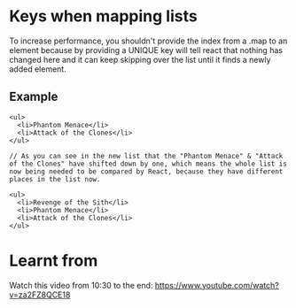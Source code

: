 # Keys when mapping lists

To increase performance, you shouldn't provide the index from a .map to an element because by providing a UNIQUE key will tell react that nothing has changed here and it can keep skipping over the list until it finds a newly added element. 

## Example

```
<ul>
  <li>Phantom Menace</li>
  <li>Attack of the Clones</li>
</ul>

// As you can see in the new list that the "Phantom Menace" & "Attack of the Clones" have shifted down by one, which means the whole list is now being needed to be compared by React, because they have different places in the list now.

<ul>
  <li>Revenge of the Sith</li>
  <li>Phantom Menace</li>
  <li>Attack of the Clones</li>
</ul>
```

# Learnt from
Watch this video from 10:30 to the end:
https://www.youtube.com/watch?v=za2FZ8QCE18
